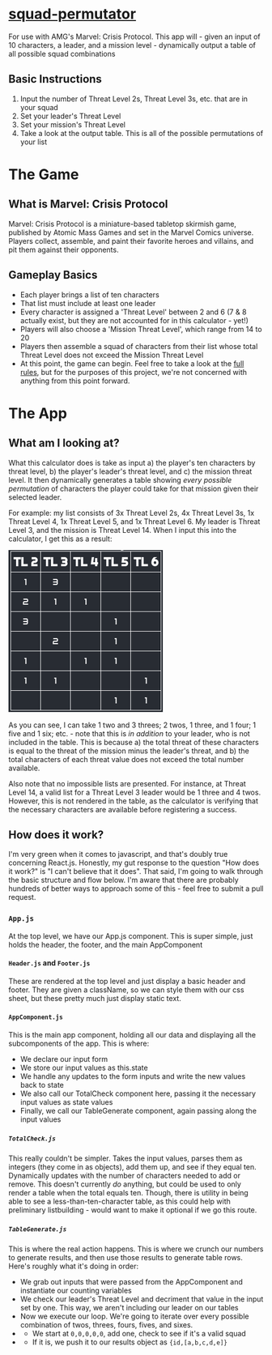 # <a href='https://waaaaagh.com/squad-permutator'>squad-permutator</a>
 For use with AMG's Marvel: Crisis Protocol. This app will - given an input of 10 characters, a leader, and a mission level - dynamically output a table of all possible squad combinations

## Basic Instructions
1. Input the number of Threat Level 2s, Threat Level 3s, etc. that are in your squad
2. Set your leader's Threat Level
3. Set your mission's Threat Level
4. Take a look at the output table. This is all of the possible permutations of your list

# The Game

## What is Marvel: Crisis Protocol
Marvel: Crisis Protocol is a miniature-based tabletop skirmish game, published by Atomic Mass Games and set in the Marvel Comics universe. Players collect, assemble, and paint their favorite heroes and villains, and pit them against their opponents.

## Gameplay Basics
- Each player brings a list of ten characters
- That list must include at least one leader
- Every character is assigned a 'Threat Level' between 2 and 6 (7 & 8 actually exist, but they are not accounted for in this calculator - yet!)
- Players will also choose a 'Mission Threat Level', which range from 14 to 20
- Players then assemble a squad of characters from their list whose total Threat Level does not exceed the Mission Threat Level
- At this point, the game can begin. Feel free to take a look at the <a href="https://static1.squarespace.com/static/5ce432b1f9d2be000134d8ae/t/624611c01029733d213cfed1/1648759240161/CP01_CrisisProtocol_Rule_Book_033122web.pdf">full rules</a>, but for the purposes of this project, we're not concerned with anything from this point forward.

# The App

## What am I looking at?
What this calculator does is take as input a) the player's ten characters by threat level, b) the player's leader's threat level, and c) the mission threat level. It then dynamically generates a table showing _every possible permutation_ of characters the player could take for that mission given their selected leader.

For example: my list consists of 3x Threat Level 2s, 4x Threat Level 3s, 1x Threat Level 4, 1x Threat Level 5, and 1x Threat Level 6. My leader is Threat Level 3, and the mission is Threat Level 14. When I input this into the calculator, I get this as a result:

<img src='./assets/exampleTable.png' alt='sample table output' title="Sample Table Output" />

As you can see, I can take 1 two and 3 threes; 2 twos, 1 three, and 1 four; 1 five and 1 six; etc. - note that this is _in addition_ to your leader, who is not included in the table. This is because a) the total threat of these characters is equal to the threat of the mission minus the leader's threat, and b) the total characters of each threat value does not exceed the total number available.

Also note that no impossible lists are presented. For instance, at Threat Level 14, a valid list for a Threat Level 3 leader would be 1 three and 4 twos. However, this is not rendered in the table, as the calculator is verifying that the necessary characters are available before registering a success.

## How does it work?
I'm very green when it comes to javascript, and that's doubly true concerning React.js. Honestly, my gut response to the question "How does it work?" is "I can't believe that it does". That said, I'm going to walk through the basic structure and flow below. I'm aware that there are probably hundreds of better ways to approach some of this - feel free to submit a pull request.

### <code>App.js</code>
At the top level, we have our App.js component. This is super simple, just holds the header, the footer, and the main AppComponent

#### <code>Header.js</code> and <code>Footer.js</code>
These are rendered at the top level and just display a basic header and footer. They are given a className, so we can style them with our css sheet, but these pretty much just display static text.

#### <code>AppComponent.js</code>
This is the main app component, holding all our data and displaying all the subcomponents of the app. This is where:
- We declare our input form
- We store our input values as this.state
- We handle any updates to the form inputs and write the new values back to state
- We also call our TotalCheck component here, passing it the necessary input values as state values
- Finally, we call our TableGenerate component, again passing along the input values

##### <code>TotalCheck.js</code>
This really couldn't be simpler. Takes the input values, parses them as integers (they come in as objects), add them up, and see if they equal ten. Dynamically updates with the number of characters needed to add or remove. This doesn't currently _do_ anything, but could be used to only render a table when the total equals ten. Though, there is utility in being able to see a less-than-ten-character table, as this could help with preliminary listbuilding - would want to make it optional if we go this route.

##### <code>TableGenerate.js</code>
This is where the real action happens. This is where we crunch our numbers to generate results, and then use those results to generate table rows. Here's roughly what it's doing in order:

- We grab out inputs that were passed from the AppComponent and instantiate our counting variables
- We check our leader's Threat Level and decriment that value in the input set by one. This way, we aren't including our leader on our tables
- Now we execute our loop. We're going to iterate over every possible combination of twos, threes, fours, fives, and sixes. 
- - We start at <code>0,0,0,0,0</code>, add one, check to see if it's a valid squad
- - If it is, we push it to our results object as <code>{id,[a,b,c,d,e]}</code>